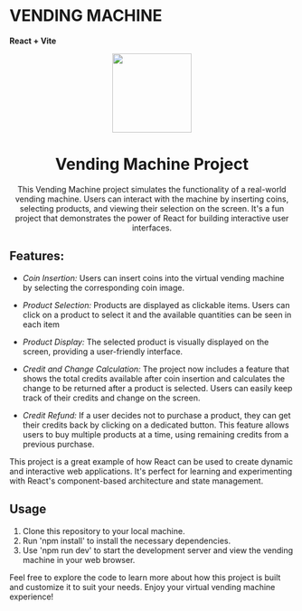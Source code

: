 # VENDING MACHINE

**React + Vite**

<p align="center">
    <a href="https://github.com/NataliaMarin490/vending-machine">
        <img src="../vending-machine/src/assets/vending-machine.png" height="140">
    </a>
</p>
<h1 align="center">Vending Machine Project</h1>
<p align="center">
  This Vending Machine project simulates the functionality of a real-world vending machine. Users can interact with the machine by inserting coins, selecting products, and viewing their selection on the screen. It's a fun project that demonstrates the power of React for building interactive user interfaces.
</p>

## Features:

- *Coin Insertion:* Users can insert coins into the virtual vending machine by selecting the corresponding coin image.

- *Product Selection:* Products are displayed as clickable items. Users can click on a product to select it and the available quantities can be seen in each item

- *Product Display:* The selected product is visually displayed on the screen, providing a user-friendly interface.

- *Credit and Change Calculation:* The project now includes a feature that shows the total credits available after coin insertion and calculates the change to be returned after a product is selected. Users can easily keep track of their credits and change on the screen.

 - *Credit Refund:* If a user decides not to purchase a product, they can get their credits back by clicking on a dedicated button. This feature allows users to buy multiple products at a time, using remaining credits from a previous purchase.

This project is a great example of how React can be used to create dynamic and interactive web applications. It's perfect for learning and experimenting with React's component-based architecture and state management.

## Usage

 1. Clone this repository to your local machine.
 2. Run 'npm install' to install the necessary dependencies.
 3. Use 'npm run dev' to start the development server and view the vending machine in your web browser.
 
Feel free to explore the code to learn more about how this project is built and customize it to suit your needs. Enjoy your virtual vending machine experience!
